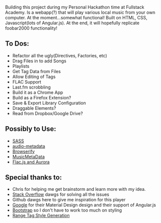 Building this project during my Personal Hackathon time at Fullstack Academy. Is a webapp(?) that will play various local music from your own computer. At the moment...somewhat functional! Built on HTML, CSS, Javascript(lots of Angular.js). At the end, it will hopefully replicate foobar2000 functionality!

To Dos:
------------
- Refactor all the ugly(Directives, Factories, etc)
- Drag Files in to add Songs
- Playlists
- Get Tag Data from Files
- Allow Editing of Tags
- FLAC Support
- Last.fm scrobbling
- Build it as a Chrome App
- Build as a Firefox Extension?
- Save & Export Library Configuration
- Draggable Elements?
- Read from Dropbox/Google Drive?

Possibly to Use:
------------
- [SASS](http://sass-lang.com/)
- [audio-metadata](https://www.npmjs.com/package/audio-metadata)
- [Browserify](https://github.com/substack/node-browserify)
- [MusicMetaData](https://github.com/leetreveil/musicmetadata)
- [Flac.js and Aurora](http://audiocogs.org/articles/2012/06/15/flac-and-aurora/)

Special thanks to:
------------
- Chris for helping me get brainstorm and learn more with my idea.
- [Stack Overflow](http://stackoverflow.com/) dawgs for solving all the issues
- Github dawgs here to give me inspiration for this player
- [Google](https://github.com/google/material-design-icons) for their Material Design design and their support of Angular.js
- [Bootstrap](http://getbootstrap.com/) so I don't have to work too much on styling 
- [Range Tag Style Generation](http://danielstern.ca/range.css/#/)
